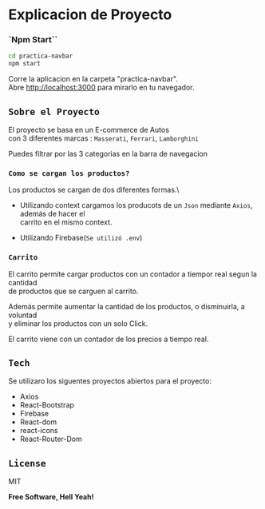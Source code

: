 # Explicacion de Proyecto

### `Npm Start``

```sh
cd practica-navbar
npm start
```
Corre la aplicacion en la carpeta "practica-navbar".\
Abre [http://localhost:3000](http://localhost:3000) para mirarlo en tu navegador.

## `Sobre el Proyecto`

El proyecto se basa en un E-commerce de Autos\
con 3 diferentes marcas : `Masserati`, `Ferrari`, `Lamborghini`

Puedes filtrar por las 3 categorias en la barra de navegacion

### `Como se cargan los productos?`

Los productos se cargan de dos diferentes formas.\

- Utilizando context cargamos los producots de un `Json` mediante `Axios`, además de hacer el\
carrito en el mismo context.

- Utilizando Firebase(`Se utilizó .env`)

### `Carrito`

El carrito permite cargar productos con un contador a tiempor real segun la cantidad  \
de productos que se carguen al carrito.


Además permite aumentar la cantidad de los productos, o disminuirla, a voluntad\
y eliminar los productos con un solo Click.

El carrito viene con un contador de los precios a tiempo real.

## `Tech`

Se utilizaro los siguentes proyectos abiertos para el proyecto:

- Axios
- React-Bootstrap
- Firebase
- React-dom
- react-icons
- React-Router-Dom


## `License`

MIT

**Free Software, Hell Yeah!**
